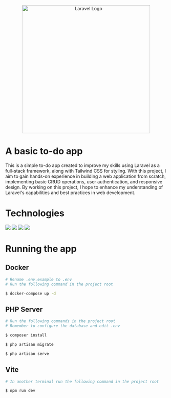 <p align="center"><a href="https://laravel.com" target="_blank"><img src="https://raw.githubusercontent.com/laravel/art/master/logo-lockup/5%20SVG/2%20CMYK/1%20Full%20Color/laravel-logolockup-cmyk-red.svg" width="400" alt="Laravel Logo"></a></p>

# A basic to-do app

This is a simple to-do app created to improve my skills using Laravel as a full-stack framework, along with Tailwind CSS for styling. With this project, I aim to gain hands-on experience in building a web application from scratch, implementing basic CRUD operations, user authentication, and responsive design. By working on this project, I hope to enhance my understanding of Laravel's capabilities and best practices in web development.

# Technologies

[<img src="https://img.shields.io/badge/laravel-%23FF2D20.svg?style=for-the-badge&logo=laravel&logoColor=white" />](https://laravel.com/)
[<img src="https://img.shields.io/badge/Tailwind_CSS-38B2AC?style=for-the-badge&logo=tailwind-css&logoColor=white" />](https://tailwindcss.com/)
[<img src="https://img.shields.io/badge/JWT-black?style=for-the-badge&logo=JSON%20web%20tokens"/>](https://jwt.io/)
[<img src="https://img.shields.io/badge/vite-%23646CFF.svg?style=for-the-badge&logo=vite&logoColor=white"/>](https://vitejs.dev/)

# Running the app

## Docker

```bash
# Rename .env.example to .env
# Run the following command in the project root

$ docker-compose up -d
```

## PHP Server

```bash
# Run the following commands in the project root
# Remember to configure the database and edit .env

$ composer install

$ php artisan migrate

$ php artisan serve
```

## Vite

```bash
# In another terminal run the following command in the project root

$ npm run dev
```
